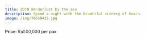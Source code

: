 ```yaml
---
title: 2D1N Wanderlust by the sea
description: Spend a night with the beautiful scenery of beach.
image: /img/78660415.jpg
---
```

Price: Rp500,000 per pax

